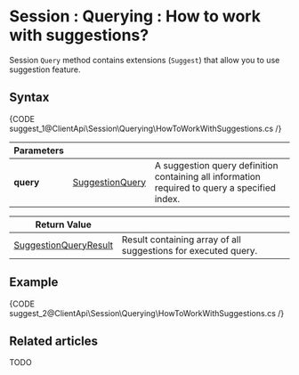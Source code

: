 # Session : Querying : How to work with suggestions?

Session `Query` method contains extensions (`Suggest`) that allow you to use suggestion feature.

## Syntax

{CODE suggest_1@ClientApi\Session\Querying\HowToWorkWithSuggestions.cs /}

| Parameters | | |
| ------------- | ------------- | ----- |
| **query** | [SuggestionQuery](../../../glossary/suggestion-query) | A suggestion query definition containing all information required to query a specified index. |

| Return Value | |
| ------------- | ----- |
| [SuggestionQueryResult]() | Result containing array of all suggestions for executed query. |

## Example

{CODE suggest_2@ClientApi\Session\Querying\HowToWorkWithSuggestions.cs /}

## Related articles

TODO
